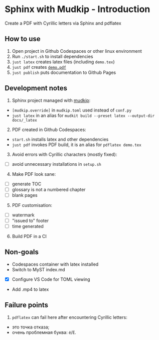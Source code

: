 # Sphinx with Mudkip - Introduction

Create a PDF with Cyrillic letters via Sphinx and pdflatex

## How to use

1. Оpen project in Github Codespaces or other linux environment
2. Run `./start.sh` to install dependencies
3. `just latex` creates latex files (including `demo.tex`)
4. `just pdf` creates [`demo.pdf`](https://github.com/epogrebnyak/sphinx-pdf-with-mudkip/blob/main/demo.pdf)
5. `just publish` puts documentation to Github Pages

## Development notes

1. Sphinx project managed with [mudkip](https://github.com/vberlier/mudkip):

- `[mudkip.override]` in `mudkip.toml` used instead of `conf.py`
- `just latex` in an alias for `mudkit build --preset latex --output-dir docs/_latex`

2. PDF created in Github Codespaces:

- `start.sh` installs latex and other dependencies
- `just pdf` invokes PDF build, it is an alias for `pdflatex demo.tex`

3. Avoid errors with Cyrillic characters (mostly fixed):

- [ ] avoid unnecessary installations in `setup.sh`

4. Make PDF look sane:

- [ ] generate TOC
- [ ] glossary is not a numbered chapter
- [ ] blank pages

5. PDF customisation:

- [ ] watermark
- [ ] "issued to" footer
- [ ] time generated

6. Build PDF in a CI

## Non-goals

- Codespaces container with latex installed
- Switch to MyST index.md
- [x] Configure VS Code for TOML viewing
- Add .mp4 to latex

## Failure points

1. `pdflatex` can fail here after encountering Cyrillic letters:

  - это точка отказа;
  - очень проблемная буква: `ё`/`Ё`.
